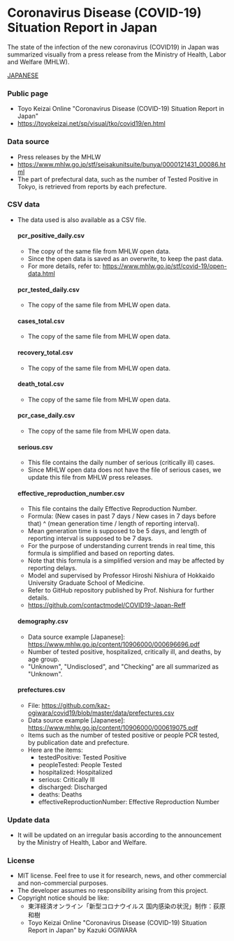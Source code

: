 # Coronavirus Disease (COVID-19) Situation Report in Japan
The state of the infection of the new coronavirus (COVID19) in Japan was summarized visually from a press release from the Ministry of Health, Labor and Welfare (MHLW).

[JAPANESE](https://github.com/kaz-ogiwara/covid19/blob/master/README.md)

### Public page
- Toyo Keizai Online "Coronavirus Disease (COVID-19) Situation Report in Japan"
- https://toyokeizai.net/sp/visual/tko/covid19/en.html

### Data source
- Press releases by the MHLW
- https://www.mhlw.go.jp/stf/seisakunitsuite/bunya/0000121431_00086.html
- The part of prefectural data, such as the number of Tested Positive in Tokyo, is retrieved from reports by each prefecture.

### CSV data
- The data used is also available as a CSV file.

   #### pcr_positive_daily.csv
   - The copy of the same file from MHLW open data.
   - Since the open data is saved as an overwrite, to keep the past data.
   - For more details, refer to: https://www.mhlw.go.jp/stf/covid-19/open-data.html

   #### pcr_tested_daily.csv
   - The copy of the same file from MHLW open data.

   #### cases_total.csv
   - The copy of the same file from MHLW open data.

   #### recovery_total.csv
   - The copy of the same file from MHLW open data.

   #### death_total.csv
   - The copy of the same file from MHLW open data.

   #### pcr_case_daily.csv
   - The copy of the same file from MHLW open data.

   #### serious.csv
   - This file contains the daily number of serious (critically ill) cases.
   - Since MHLW open data does not have the file of serious cases, we update this file from MHLW press releases.
   
   #### effective_reproduction_number.csv
   - This file contains the daily Effective Reproduction Number.
   - Formula: (New cases in past 7 days / New cases in 7 days before that) ^ (mean generation time / length of reporting interval).
   - Mean generation time is supposed to be 5 days, and length of reporting interval is supposed to be 7 days.
   - For the purpose of understanding current trends in real time, this formula is simplified and based on reporting dates.
   - Note that this formula is a simplified version and may be affected by reporting delays.
   - Model and supervised by Professor Hiroshi Nishiura of Hokkaido University Graduate School of Medicine.
   - Refer to GitHub repository published by Prof. Nishiura for further details.
   - https://github.com/contactmodel/COVID19-Japan-Reff

  #### demography.csv
  - Data source example [Japanese]: https://www.mhlw.go.jp/content/10906000/000696696.pdf
  - Number of tested positive, hospitalized, critically ill, and deaths, by age group.
  - "Unknown", "Undisclosed", and "Checking" are all summarized as "Unknown".

  #### prefectures.csv
  - File: https://github.com/kaz-ogiwara/covid19/blob/master/data/prefectures.csv
  - Data source example [Japanese]: https://www.mhlw.go.jp/content/10906000/000619075.pdf
  - Items such as the number of tested positive or people PCR tested, by publication date and prefecture.
  - Here are the items:
     - testedPositive: Tested Positive
     - peopleTested: People Tested
     - hospitalized: Hospitalized
     - serious: Critically Ill
     - discharged: Discharged
     - deaths: Deaths
     - effectiveReproductionNumber: Effective Reproduction Number
  
### Update data
- It will be updated on an irregular basis according to the announcement by the Ministry of Health, Labor and Welfare.

### License
- MIT license. Feel free to use it for research, news, and other commercial and non-commercial purposes.
- The developer assumes no responsibility arising from this project.
- Copyright notice should be like:
  - 東洋経済オンライン「新型コロナウイルス 国内感染の状況」制作：荻原和樹
  - Toyo Keizai Online "Coronavirus Disease (COVID-19) Situation Report in Japan" by Kazuki OGIWARA

